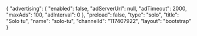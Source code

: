 {
    "advertising": {
        "enabled": false,
        "adServerUrl": null,
        "adTimeout": 2000,
        "maxAds": 100,
        "adInterval": 0
    },
    "preload": false,
    "type": "solo",
    "title": "Solo tu",
    "name": "solo-tu",
    "channelId": "117407922",
    "layout": "bootstrap"
}